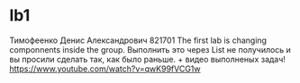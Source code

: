 # lb1
Тимофеенко Денис Александрович 821701
The first lab is changing componnents inside the group.
Выполнить это через List не получилось и вы просили сделать так, как было раньше. + видео выполненых задач!
https://www.youtube.com/watch?v=qwK99fVCG1w